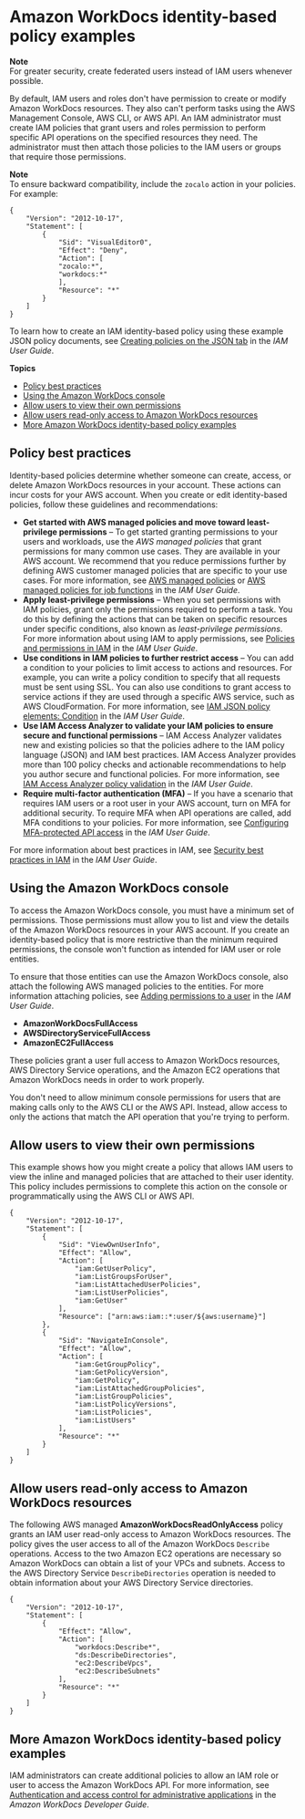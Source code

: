 # Amazon WorkDocs identity\-based policy examples<a name="security_iam_id-based-policy-examples"></a>

**Note**  
For greater security, create federated users instead of IAM users whenever possible\.

By default, IAM users and roles don't have permission to create or modify Amazon WorkDocs resources\. They also can't perform tasks using the AWS Management Console, AWS CLI, or AWS API\. An IAM administrator must create IAM policies that grant users and roles permission to perform specific API operations on the specified resources they need\. The administrator must then attach those policies to the IAM users or groups that require those permissions\.

**Note**  
To ensure backward compatibility, include the `zocalo` action in your policies\. For example:  

```
{
    "Version": "2012-10-17",
    "Statement": [
        {
            "Sid": "VisualEditor0",
            "Effect": "Deny",
            "Action": [
            "zocalo:*",
            "workdocs:*"
            ],
            "Resource": "*"
        }
    ]
}
```

To learn how to create an IAM identity\-based policy using these example JSON policy documents, see [Creating policies on the JSON tab](https://docs.aws.amazon.com/IAM/latest/UserGuide/access_policies_create.html#access_policies_create-json-editor) in the *IAM User Guide*\.

**Topics**
+ [Policy best practices](#security_iam_service-with-iam-policy-best-practices)
+ [Using the Amazon WorkDocs console](#security_iam_id-based-policy-examples-console)
+ [Allow users to view their own permissions](#security_iam_id-based-policy-examples-view-own-permissions)
+ [Allow users read\-only access to Amazon WorkDocs resources](#security_iam_id-based-policy-examples-read-only-access)
+ [More Amazon WorkDocs identity\-based policy examples](#security_iam_id-based-policy-examples-more)

## Policy best practices<a name="security_iam_service-with-iam-policy-best-practices"></a>

Identity\-based policies determine whether someone can create, access, or delete Amazon WorkDocs resources in your account\. These actions can incur costs for your AWS account\. When you create or edit identity\-based policies, follow these guidelines and recommendations:
+ **Get started with AWS managed policies and move toward least\-privilege permissions** – To get started granting permissions to your users and workloads, use the *AWS managed policies* that grant permissions for many common use cases\. They are available in your AWS account\. We recommend that you reduce permissions further by defining AWS customer managed policies that are specific to your use cases\. For more information, see [AWS managed policies](https://docs.aws.amazon.com/IAM/latest/UserGuide/access_policies_managed-vs-inline.html#aws-managed-policies) or [AWS managed policies for job functions](https://docs.aws.amazon.com/IAM/latest/UserGuide/access_policies_job-functions.html) in the *IAM User Guide*\.
+ **Apply least\-privilege permissions** – When you set permissions with IAM policies, grant only the permissions required to perform a task\. You do this by defining the actions that can be taken on specific resources under specific conditions, also known as *least\-privilege permissions*\. For more information about using IAM to apply permissions, see [ Policies and permissions in IAM](https://docs.aws.amazon.com/IAM/latest/UserGuide/access_policies.html) in the *IAM User Guide*\.
+ **Use conditions in IAM policies to further restrict access** – You can add a condition to your policies to limit access to actions and resources\. For example, you can write a policy condition to specify that all requests must be sent using SSL\. You can also use conditions to grant access to service actions if they are used through a specific AWS service, such as AWS CloudFormation\. For more information, see [ IAM JSON policy elements: Condition](https://docs.aws.amazon.com/IAM/latest/UserGuide/reference_policies_elements_condition.html) in the *IAM User Guide*\.
+ **Use IAM Access Analyzer to validate your IAM policies to ensure secure and functional permissions** – IAM Access Analyzer validates new and existing policies so that the policies adhere to the IAM policy language \(JSON\) and IAM best practices\. IAM Access Analyzer provides more than 100 policy checks and actionable recommendations to help you author secure and functional policies\. For more information, see [IAM Access Analyzer policy validation](https://docs.aws.amazon.com/IAM/latest/UserGuide/access-analyzer-policy-validation.html) in the *IAM User Guide*\.
+ **Require multi\-factor authentication \(MFA\)** – If you have a scenario that requires IAM users or a root user in your AWS account, turn on MFA for additional security\. To require MFA when API operations are called, add MFA conditions to your policies\. For more information, see [ Configuring MFA\-protected API access](https://docs.aws.amazon.com/IAM/latest/UserGuide/id_credentials_mfa_configure-api-require.html) in the *IAM User Guide*\.

For more information about best practices in IAM, see [Security best practices in IAM](https://docs.aws.amazon.com/IAM/latest/UserGuide/best-practices.html) in the *IAM User Guide*\.

## Using the Amazon WorkDocs console<a name="security_iam_id-based-policy-examples-console"></a>

To access the Amazon WorkDocs console, you must have a minimum set of permissions\. Those permissions must allow you to list and view the details of the Amazon WorkDocs resources in your AWS account\. If you create an identity\-based policy that is more restrictive than the minimum required permissions, the console won't function as intended for IAM user or role entities\.

To ensure that those entities can use the Amazon WorkDocs console, also attach the following AWS managed policies to the entities\. For more information attaching policies, see [Adding permissions to a user](https://docs.aws.amazon.com/IAM/latest/UserGuide/id_users_change-permissions.html#users_change_permissions-add-console) in the *IAM User Guide*\.
+ **AmazonWorkDocsFullAccess**
+ **AWSDirectoryServiceFullAccess**
+ **AmazonEC2FullAccess**

These policies grant a user full access to Amazon WorkDocs resources, AWS Directory Service operations, and the Amazon EC2 operations that Amazon WorkDocs needs in order to work properly\.

You don't need to allow minimum console permissions for users that are making calls only to the AWS CLI or the AWS API\. Instead, allow access to only the actions that match the API operation that you're trying to perform\.

## Allow users to view their own permissions<a name="security_iam_id-based-policy-examples-view-own-permissions"></a>

This example shows how you might create a policy that allows IAM users to view the inline and managed policies that are attached to their user identity\. This policy includes permissions to complete this action on the console or programmatically using the AWS CLI or AWS API\.

```
{
    "Version": "2012-10-17",
    "Statement": [
        {
            "Sid": "ViewOwnUserInfo",
            "Effect": "Allow",
            "Action": [
                "iam:GetUserPolicy",
                "iam:ListGroupsForUser",
                "iam:ListAttachedUserPolicies",
                "iam:ListUserPolicies",
                "iam:GetUser"
            ],
            "Resource": ["arn:aws:iam::*:user/${aws:username}"]
        },
        {
            "Sid": "NavigateInConsole",
            "Effect": "Allow",
            "Action": [
                "iam:GetGroupPolicy",
                "iam:GetPolicyVersion",
                "iam:GetPolicy",
                "iam:ListAttachedGroupPolicies",
                "iam:ListGroupPolicies",
                "iam:ListPolicyVersions",
                "iam:ListPolicies",
                "iam:ListUsers"
            ],
            "Resource": "*"
        }
    ]
}
```

## Allow users read\-only access to Amazon WorkDocs resources<a name="security_iam_id-based-policy-examples-read-only-access"></a>

The following AWS managed **AmazonWorkDocsReadOnlyAccess** policy grants an IAM user read\-only access to Amazon WorkDocs resources\. The policy gives the user access to all of the Amazon WorkDocs `Describe` operations\. Access to the two Amazon EC2 operations are necessary so Amazon WorkDocs can obtain a list of your VPCs and subnets\. Access to the AWS Directory Service `DescribeDirectories` operation is needed to obtain information about your AWS Directory Service directories\.

```
{
    "Version": "2012-10-17",
    "Statement": [
        {
            "Effect": "Allow",
            "Action": [
                "workdocs:Describe*",
                "ds:DescribeDirectories",
                "ec2:DescribeVpcs",
                "ec2:DescribeSubnets"
            ],
            "Resource": "*"
        }
    ]
}
```

## More Amazon WorkDocs identity\-based policy examples<a name="security_iam_id-based-policy-examples-more"></a>

IAM administrators can create additional policies to allow an IAM role or user to access the Amazon WorkDocs API\. For more information, see [Authentication and access control for administrative applications](https://docs.aws.amazon.com/workdocs/latest/developerguide/creating-wd-iam.html) in the *Amazon WorkDocs Developer Guide*\.